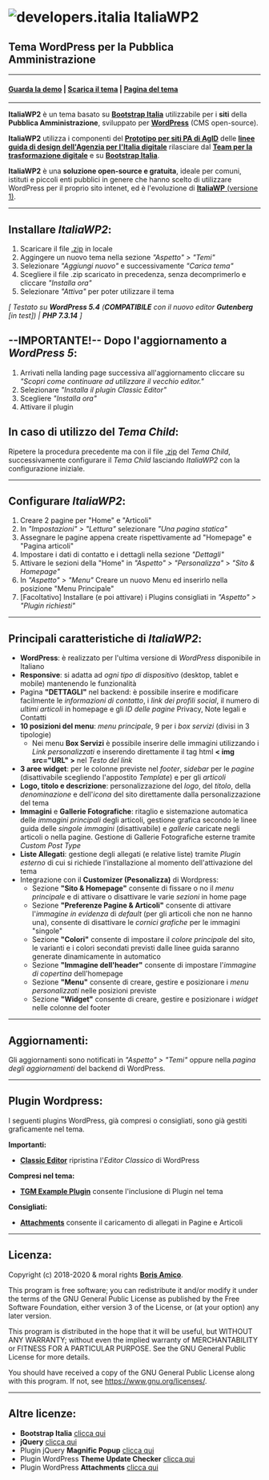 # ![developers.italia](https://docs.italia.it/media/docsitalia/icons/favicon-32x32.png "developers.italia")  ItaliaWP2
## Tema WordPress per la Pubblica Amministrazione

---

#### [**Guarda la demo**](http://italiawp.borisamico.it/demo2) | [**Scarica il tema**](https://raw.githubusercontent.com/italia/design-wordpress-theme-italiaWP2/master/italiawp2.zip) | [**Pagina del tema**](http://italiawp.borisamico.it)

---

**ItaliaWP2** è un tema basato su [**Bootstrap Italia**](https://italia.github.io/bootstrap-italia/) utilizzabile per i **siti** della **Pubblica Amministrazione**, sviluppato per [**WordPress**](https://it.wordpress.org/) (CMS open-source).

**ItaliaWP2** utilizza i componenti del [**Prototipo per siti PA di AgID**](https://italia.github.io/design-comuni-prototipi/) delle [**linee guida di design dell'Agenzia per l'Italia digitale**](https://docs.italia.it/italia/designers-italia/design-linee-guida-docs/it/stabile/index.html) rilasciare dal [**Team per la trasformazione digitale**](https://teamdigitale.governo.it/) e su [**Bootstrap Italia**](https://italia.github.io/bootstrap-italia/).

**ItaliaWP2** è una **soluzione open-source e gratuita**, ideale per comuni, istituti e piccoli enti pubblici in genere che hanno scelto di utilizzare WordPress per il proprio sito intenet, ed è l'evoluzione di [**ItaliaWP** (versione 1)](http://italiawp.borisamico.it/v1).

---

## Installare _ItaliaWP2_:

1. Scaricare il file [.zip](https://raw.githubusercontent.com/italia/design-wordpress-theme-italiaWP2/master/italiawp2.zip) in locale
2. Aggingere un nuovo tema nella sezione _"Aspetto" > "Temi"_
3. Selezionare _"Aggiungi nuovo"_ e successivamente _"Carica tema"_
4. Scegliere il file .zip scaricato in precedenza, senza decomprimerlo e cliccare _"Installa ora"_
5. Selezionare _"Attiva"_ per poter utilizzare il tema

_[ Testato su **WordPress 5.4** (**COMPATIBILE** con il nuovo editor **Gutenberg** [in test]) | **PHP 7.3.14** ]_

## --IMPORTANTE!-- Dopo l'aggiornamento a _WordPress 5_:

1. Arrivati nella landing page successiva all'aggiornamento cliccare su _"Scopri come continuare ad utilizzare il vecchio editor."_
2. Selezionare _"Installa il plugin Classic Editor"_
3. Scegliere _"Installa ora"_
4. Attivare il plugin

## In caso di utilizzo del _Tema Child_:

Ripetere la procedura precedente ma con il file [.zip](https://raw.githubusercontent.com/italia/design-wordpress-theme-italiaWP2/master/italiawp2-child.zip)
del _Tema Child_, successivamente configurare il _Tema Child_ lasciando _ItaliaWP2_ con la configurazione iniziale.

---

## Configurare _ItaliaWP2_:

1. Creare 2 pagine per "Home" e "Articoli"
2. In _"Impostazioni" > "Lettura"_ selezionare _"Una pagina statica"_
3. Assegnare le pagine appena create rispettivamente ad "Homepage" e "Pagina articoli"
4. Impostare i dati di contatto e i dettagli nella sezione _"Dettagli"_
5. Attivare le sezioni della "Home" in _"Aspetto" > "Personalizza"_ > _"Sito & Homepage"_
6. In _"Aspetto" > "Menu"_ Creare un nuovo Menu ed inserirlo nella posizione "Menu Principale"
7. [Facoltativo] Installare (e poi attivare) i Plugins consigliati in _"Aspetto" > "Plugin richiesti"_

---

## Principali caratteristiche di _ItaliaWP2_:

* **WordPress**: è realizzato per l'ultima versione di _WordPress_ disponibile in Italiano
* **Responsive**: si adatta ad _ogni tipo di dispositivo_ (desktop, tablet e mobile) mantenendo le funzionalità
* Pagina **"DETTAGLI"** nel backend: è possibile inserire e modificare facilmente le _informazioni di contatto_, i _link dei profili social_, il numero di _ultimi articoli_ in homepage e gli _ID delle pagine_ Privacy, Note legali e Contatti
* **10 posizioni del menu**: _menu principale_, 9 per i _box servizi_ (divisi in 3 tipologie)
    * Nei menu **Box Servizi** è possibile inserire delle immagini utilizzando i _Link personalizzati_ e inserendo direttamente il tag html **< img src="URL" >** nel _Testo del link_
* **3 aree widget**: per le colonne previste nel _footer_, _sidebar_ per le _pagine_ (disattivabile scegliendo l'appostito _Template_) e per gli _articoli_
* **Logo, titolo e descrizione**: personalizzazione del _logo_, del _titolo_, della _denominazione_ e dell'_icona_ del sito direttamente dalla personalizzazione del tema
* **Immagini** e **Gallerie Fotografiche**: ritaglio e sistemazione automatica delle _immagini principali_ degli articoli, gestione grafica secondo le linee guida delle _singole immagini_ (disattivabile) e _gallerie_ caricate negli articoli o nella pagine. Gestione di Gallerie Fotografiche esterne tramite _Custom Post Type_
* **Liste Allegati**: gestione degli allegati (e relative liste) tramite _Plugin esterno_ di cui si richiede l'installazione al momento dell'attivazione del tema
* Integrazione con il **Customizer (Pesonalizza)** di Wordpress:
    * Sezione **"Sito & Homepage"** consente di fissare o no il _menu principale_ e di attivare o disattivare le varie _sezioni_ in home page
    * Sezione **"Preferenze Pagine & Articoli"** consente di attivare l'_immagine in evidenza_ di _default_ (per gli articoli che non ne hanno una), consente di disattivare le _cornici grafiche_ per le immagini "singole"
    * Sezione **"Colori"** consente di impostare il _colore principale_ del sito, le varianti e i colori secondati previsti dalle linee guida saranno generate dinamicamente in automatico
    * Sezione **"Immagine dell'header"** consente di impostare l'_immagine di copertina_ dell'homepage
    * Sezione **"Menu"** consente di creare, gestire e posizionare i _menu personalizzati_ nelle posizioni previste
    * Sezione **"Widget"** consente di creare, gestire e posizionare i _widget_ nelle colonne del footer

---

## Aggiornamenti:

Gli aggiornamenti sono notificati in _"Aspetto" > "Temi"_ oppure nella _pagina degli aggiornamenti_ del backend di WordPress.

---

## Plugin Wordpress:

I seguenti plugins WordPress, già compresi o consigliati, sono già gestiti graficamente nel tema.

**Importanti:**

* [**Classic Editor**](https://it.wordpress.org/plugins/classic-editor/) ripristina l'*Editor Classico* di WordPress

**Compresi nel tema:**

* [**TGM Example Plugin**](http://tgmpluginactivation.com) consente l'inclusione di Plugin nel tema

**Consigliati:**

* [**Attachments**](https://it.wordpress.org/plugins/attachments/) consente il caricamento di allegati in Pagine e Articoli

---

## Licenza:

Copyright (c) 2018-2020 & moral rights [**Boris Amico**](http://borisamico.it).

This program is free software; you can redistribute it and/or modify
it under the terms of the GNU General Public License as
published by the Free Software Foundation, either version 3 of the
License, or (at your option) any later version.

This program is distributed in the hope that it will be useful,
but WITHOUT ANY WARRANTY; without even the implied warranty of
MERCHANTABILITY or FITNESS FOR A PARTICULAR PURPOSE. See the
GNU General Public License for more details.

You should have received a copy of the GNU General Public License
along with this program.  If not, see <https://www.gnu.org/licenses/>.

---

## Altre licenze:

* **Bootstrap Italia** [clicca qui](https://github.com/italia/bootstrap-italia/blob/master/LICENSE)
* **jQuery** [clicca qui](https://jquery.org/license/)
* Plugin jQuery **Magnific Popup** [clicca qui](https://github.com/dimsemenov/Magnific-Popup)
* Plugin WordPress **Theme Update Checker** [clicca qui](http://tgmpluginactivation.com)
* Plugin WordPress **Attachments** [clicca qui](https://github.com/jchristopher/attachments)
